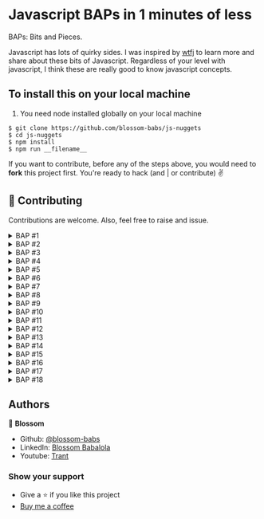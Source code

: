 # Javascript BAPs in 1 minutes of less

BAPs: Bits and Pieces.

Javascript has lots of quirky sides. I was inspired by [wtfj](https://github.com/denysdovhan/wtfjs#-supporting) to learn more and share about these bits of Javascript. Regardless of your level with javascript, I think these are really good to know javascript concepts.

## To install this on your local machine

1. You need node installed globally on your local machine

```
$ git clone https://github.com/blossom-babs/js-nuggets
$ cd js-nuggets
$ npm install
$ npm run __filename__
```

If you want to contribute, before any of the steps above, you would need to **fork** this project first.
You're ready to hack (and | or contribute) ✌️

## 🤝 Contributing

Contributions are welcome. Also, feel free to raise and issue.

<details>
 <summary>BAP #1 </summary>
  
  [How to check the boolean of a value](https://www.youtube.com/shorts/Z1hFlhXZvCY)

```
Boolean, double not operator, conditional,
```

</details>

<details>
 <summary>BAP #2 </summary>
  
  [Why does an empty array evaluate to true?](https://www.youtube.com/shorts/Z1hFlhXZvCY)
</details>

<details>
 <summary>BAP #3 </summary>
  
  [Difference between ! and !!](https://www.youtube.com/shorts/4kAznsXNEcE)
</details>


<details>
  <summary>BAP #4 </summary>
  
  [Optional chaining operator](https://www.youtube.com/shorts/SF2bqo4iro4)
</details>

<details>
  <summary>BAP #5 </summary>
  
  [Conditional statements in Map method Part 1](https://www.youtube.com/watch?v=CazO5ldWkJY&t=5s)
</details>

<details>
  <summary>BAP #6 </summary>
  
  [Conditional statements in Map method Part 2](https://www.youtube.com/watch?v=_IXQx-_WhOw)
</details>

<details>
  <summary>BAP #7 </summary>
  
  [Programming Lingo](https://youtu.be/wE17lgn6WY4)
</details>

<details>
  <summary>BAP #8 </summary>
  
  [Operators in Javascript](https://youtu.be/wE17lgn6WY4)
</details>

<details>
  <summary>BAP #9 </summary>
  
  [Console.log object](https://youtu.be/vdgZI3I0Iws)
</details>

<details>
  <summary>BAP #10 </summary>
  
  [3 ways of defining functions javascript](https://youtu.be/EUiyy_L7BmM)
</details>

<details>
  <summary>BAP #11 </summary>
  
  [Structure of a function](https://youtu.be/aV8BSEX234M)
</details>

<details>
  <summary>BAP #12 </summary>
  
  [Function Types(part 2)](https://youtu.be/L7MHeFESfQg)
</details>

<details>
  <summary>BAP #13 </summary>
  
  [Objects in Javascript](https://youtu.be/FmPAlSfph5w)
</details>

<details>
  <summary>BAP #14 </summary>
  
  [Defining Objects in Javascript](https://youtu.be/coJIgaJe4gI)
</details>

<details>
  <summary>BAP #15 </summary>
  
  [Handy Object Methods](https://youtu.be/409MzPjDotU)
</details>

<details>
  <summary>BAP #16 </summary>
  
  [strict and loose equals, explicit and implicit conversion](https://youtu.be/U5EBw2GBnOQ)
</details>

<details>
  <summary>BAP #17 </summary>
  
  [Is javascript a compiled or an interpreted language](https://youtu.be/Rwh4z744pck)
</details>

<details>
  <summary>BAP #18 </summary>
  
  [Scope](https://youtu.be/h_FPDh2ECCA)
</details>

## Authors

🌸 **Blossom**

- Github: [@blossom-babs](https://github.com/blossom-babs/)
- LinkedIn: [Blossom Babalola](https://www.linkedin.com/in/blossom-babalola/)
- Youtube: [Trant](https://www.youtube.com/channel/UCWqoKQfyZTTLUd4t8yBT57g)

### Show your support

- Give a ⭐ if you like this project
- [Buy me a coffee](https://www.buymeacoffee.com/blossombabs)
